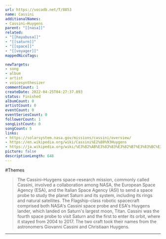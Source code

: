 ```yaml
---
url: https://vocadb.net/T/8853
name: Cassini
additionalNames: 
- Cassini–Huygens
parent: "[[nasa]]"
related:
- "[[hayabusa]]"
- "[[saturn]]"
- "[[space]]"
- "[[voyager]]"
mappedNicoTags:

newTargets:
- song
- album
- artist
- voicesynthesizer
commentCount: 1
createDate: 2022-04-25T04:27:37.893
status: Finished
albumCount: 0
artistCount: 0
eventCount: 0
eventSeriesCount: 0
followerCount: 1
songListCount: 0
songCount: 5
links: 
- https://solarsystem.nasa.gov/missions/cassini/overview/
- https://en.wikipedia.org/wiki/Cassini%E2%80%93Huygens
- https://ja.wikipedia.org/wiki/%E3%82%AB%E3%83%83%E3%82%B7%E3%83%BC%E3%83%8B_(%E6%8E%A2%E6%9F%BB%E6%A9%9F)
picture: false
descriptionLength: 648
---
```


#Themes

>The Cassini–Huygens space-research mission, commonly called Cassini, involved a collaboration among NASA, the European Space Agency (ESA), and the Italian Space Agency (ASI) to send a space probe to study the planet Saturn and its system, including its rings and natural satellites. The Flagship-class robotic spacecraft comprised both NASA's Cassini space probe and ESA's Huygens lander, which landed on Saturn's largest moon, Titan. Cassini was the fourth space probe to visit Saturn and the first to enter its orbit, where it stayed from 2004 to 2017. The two craft took their names from the astronomers Giovanni Cassini and Christiaan Huygens.

---

